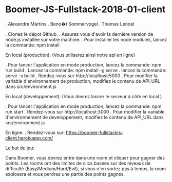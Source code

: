 # Boomer-JS-Fullstack-2018-01-client

. Alexandre Martins
. Beno�t Sommervogel
. Thomas Lenoel

. Clonez le dépot Github.
. Assurez vous d'avoir la dernière version de node.js installée sur votre machine.
. Pour installer les node modules, lancez la commande: npm install

En local (production): (Vous utiliserez ainsi notre api en ligne)

. Pour lancer l'application en mode production, lancez la commande: npm run build
. Lancez la commande: npm install -g serve
. lancez la commande: serve -s build
. Rendez-vous sur http://localhost:5000
. Pour modifier la variable d'environnement de production, modifiez le contenu de API_URL dans src/environment.js

En local (developpement): (Vous devrez lancer le serveur à côté en local )

. Pour lancer l'application en mode production, lancez la commande: npm run start
. Rendez-vous sur http://localhost:3000
. Pour modifier la variable d'environnement de developpement, modifiez le contenu de API_URL dans src/environment.js

En ligne:
. Rendez-vous sur: https://boomer-fullstackjs-client.herokuapp.com/

Le but du jeu:

Dans Boomer, vous devrez entre dans une room et cliquer pour gagner des points. Les rooms ont des limites de clics basées
sur des niveaux de difficulté (Easy/Medium/Hard/Evil), si vous n'en sortez pas à temps, la room explosera et vous perdrez une partie des points gagnés.
